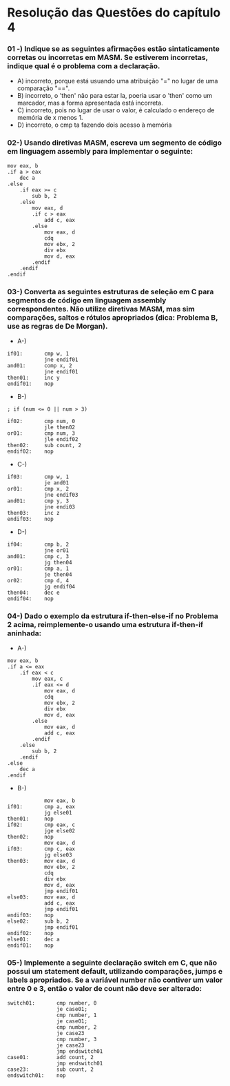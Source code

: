 # Resolução das Questões do capítulo 4

### 01 -)  Indique se as seguintes afirmações estão sintaticamente corretas ou incorretas em MASM. Se estiverem incorretas, indique qual é o problema com a declaração.
- A) incorreto, porque está usuando uma atribuição "=" no lugar de uma comparação "==".
- B) incorreto, o 'then' não para estar la, poeria usar o 'then' como um marcador, mas a forma apresentada está incorreta.
- C) incorreto, pois no lugar de usar o valor, é calculado o endereço de memória
de x menos 1.
- D) incorreto, o cmp ta fazendo dois acesso à memória

### 02-) Usando diretivas MASM, escreva um segmento de código em linguagem assembly para implementar o seguinte:

```assembly
mov eax, b
.if a > eax
    dec a
.else
    .if eax >= c
        sub b, 2
    .else
    	mov eax, d 
        .if c > eax
            add c, eax
        .else
            mov eax, d
            cdq
            mov ebx, 2
            div ebx
            mov d, eax
        .endif
    .endif
.endif
```

### 03-) Converta as seguintes estruturas de seleção em C para segmentos de código em linguagem assembly correspondentes. Não utilize diretivas MASM, mas sim comparações, saltos e rótulos apropriados (dica: Problema B, use as regras de De Morgan).

- A-) 
```assemly
if01:       cmp w, 1
            jne endif01
and01:      comp x, 2
            jne endif01
then01:     inc y
endif01:    nop
``` 
- B-) 
```assembly
; if (num <= 0 || num > 3)

if02:       cmp num, 0
            jle then02
or01:       cmp num, 3
            jle endif02
then02:     sub count, 2
endif02:    nop
```

- C-)
```assembly
if03:       cmp w, 1
            je and01
or01:       cmp x, 2
            jne endif03
and01:      cmp y, 3
            jne endi03
then03:     inc z
endif03:    nop
```

- D-)
```assembly
if04:       cmp b, 2
            jne or01
and01:      cmp c, 3
            jg then04
or01:       cmp a, 1
            je then04
or02:       cmp d, 4
            jg endif04
then04:     dec e
endif04:    nop
```

### 04-) Dado o exemplo da estrutura if-then-else-if no Problema 2 acima, reimplemente-o usando uma estrutura if-then-if aninhada: 
- A-) 
```assembly
mov eax, b
.if a <= eax
    .if eax < c
    	mov eax, c
        .if eax <= d
            mov eax, d
            cdq
            mov ebx, 2
            div ebx
            mov d, eax
        .else
            mov eax, d
            add c, eax
        .endif
    .else
        sub b, 2
    .endif
.else
    dec a
.endif
```

- B-)
```assembly
            mov eax, b
if01:       cmp a, eax
            jg else01
then01:     nop
if02:       cmp eax, c
            jge else02
then02:     nop
            mov eax, d
if03:       cmp c, eax
            jg else03
then03:     mov eax, d
            mov ebx, 2
            cdq
            div ebx
            mov d, eax
            jmp endif01
else03:     mov eax, d
            add c, eax
            jmp endif01
endif03:    nop
else02:     sub b, 2    
            jmp endif01
endif02:    nop
else01:     dec a
endif01:    nop
```

### 05-) Implemente a seguinte declaração switch em C, que não possui um statement default, utilizando comparações, jumps e labels apropriados. Se a variável number não contiver um valor entre 0 e 3, então o valor de count não deve ser alterado:

```assemby
switch01:       cmp number, 0
                je case01;
                cmp number, 1
                je case01;
                cmp number, 2
                je case23
                cmp number, 3
                je case23
                jmp endswitch01
case01:         add count, 2
                jmp endswitch01
case23:         sub count, 2
endswitch01:    nop
```

                
